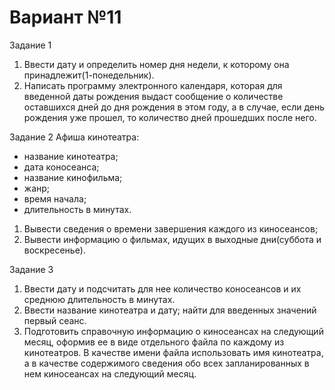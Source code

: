 # Вариант №11

Задание 1
1) Ввести дату и определить номер дня недели, к которому она принадлежит(1-понедельник).
2) Написать программу электронного календаря, которая для введенной даты рождения выдаст сообщение о количестве оставшихся дней до дня рождения в этом году, а в случае, если день рождения уже прошел, то количество дней прошедших после него.

Задание 2
Афиша кинотеатра:
- название кинотеатра;
- дата коносеанса;
- название кинофильма;
- жанр;
- время начала;
- длительность в минутах.
1) Вывести сведения о времени завершения каждого из киносеансов;
2) Вывести информацию о фильмах, идущих в выходные дни(суббота и воскресенье).

Задание 3
1) Ввести дату и подсчитать для нее количество коносеансов и их среднюю длительность в минутах.
2) Ввести название кинотеатра и дату; найти для введенных значений первый сеанс.
3) Подготовить справочную информацию о киносеансах на следующий месяц, оформив ее в виде отдельного файла по каждому из кинотеатров. В качестве имени файла использовать имя кинотеатра, а в качестве содержимого сведения обо всех запланированных в нем киносеансах на следующий месяц.
